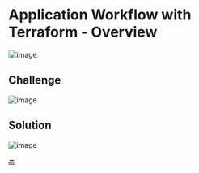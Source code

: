 # Application Workflow with Terraform - Overview

![image](https://user-images.githubusercontent.com/9472095/54201254-75644200-44cd-11e9-96a9-3785e32069f3.png)

## Challenge

![image](https://user-images.githubusercontent.com/9472095/54204155-f0305b80-44d3-11e9-9637-43889bea8ae2.png)

## Solution

![image](https://user-images.githubusercontent.com/9472095/54204198-04745880-44d4-11e9-86ba-23cbd76efbb1.png)

[:back:](../../ReadMe.md)